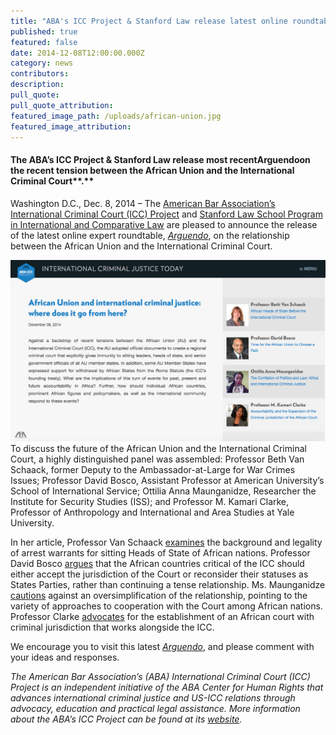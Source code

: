 ```yaml
---
title: "ABA's ICC Project & Stanford Law release latest online roundtable, Arguendo, on the African Union (AU) and international criminal justice"
published: true
featured: false
date: 2014-12-08T12:00:00.000Z
category: news
contributors:
description:
pull_quote:
pull_quote_attribution:
featured_image_path: /uploads/african-union.jpg
featured_image_attribution:
---
```



#### **The ABA’s ICC Project & Stanford Law release most recent**Arguendo**on the recent tension between the African Union and** the International Criminal Court**.**

Washington D.C., Dec. 8, 2014 – The [American Bar Association’s International Criminal Court (ICC) Project](http://www.aba-icc.org/) and [Stanford Law School Program in International and Comparative Law](https://law.stanford.edu/stanford-program-in-international-and-comparative-law/) are pleased to announce the release of the latest online expert roundtable, *[Arguendo](http://www.international-criminal-justice-today.org/arguendo/)*, on the relationship between the African Union and the International Criminal Court.

![](/uploads/versions/screen-shot-2016-07-26-at-10-27-38-am---x----1199-693x---.png)
<br>To discuss the future of the African Union and the International Criminal Court, a highly distinguished panel was assembled: Professor Beth Van Schaack, former Deputy to the Ambassador-at-Large for War Crimes Issues; Professor David Bosco, Assistant Professor at American University’s School of International Service; Ottilia Anna Maunganidze, Researcher the Institute for Security Studies (ISS); and Professor M. Kamari Clarke, Professor of Anthropology and International and Area Studies at Yale University.

In her article, Professor Van Schaack [examines](https://www.international-criminal-justice-today.org/arguendo/african-heads-of-state-before-the-international-criminal-court/) the background and legality of arrest warrants for sitting Heads of State of African nations. Professor David Bosco [argues](https://www.international-criminal-justice-today.org/arguendo/time-for-the-african-union-to-choose-a-path/) that the African countries critical of the ICC should either accept the jurisdiction of the Court or reconsider their statuses as States Parties, rather than continuing a tense relationship. Ms. Maunganidze [cautions](https://www.international-criminal-justice-today.org/arguendo/the-conflation-of-politics-and-law-africa-and-international-criminal-justice/) against an oversimplification of the relationship, pointing to the variety of approaches to cooperation with the Court among African nations. Professor Clarke [advocates](https://www.international-criminal-justice-today.org/arguendo/accountability-and-the-expansion-of-the-criminal-jurisdiction-of-the-african-court/) for the establishment of an African court with criminal jurisdiction that works alongside the ICC.

We encourage you to visit this latest *[Arguendo](https://www.international-criminal-justice-today.org/arguendo/question/african-union-and-international-criminal-justice-where-does-it-go-from-here/)*, and please comment with your ideas and responses.

*The American Bar Association’s (ABA) International Criminal Court (ICC) Project is an independent initiative of the ABA Center for Human Rights that advances international criminal justice and US-ICC relations through advocacy, education and practical legal assistance. More information about the ABA’s ICC Project can be found at its [website](http://www.aba-icc.org/).*